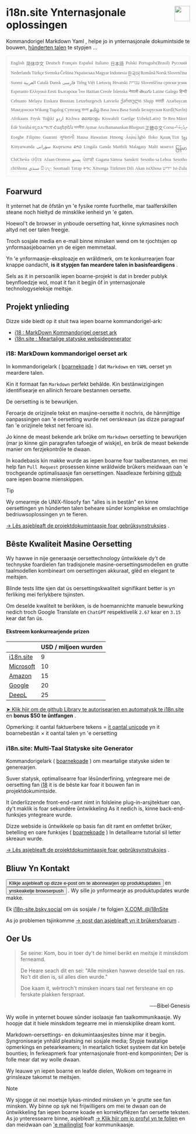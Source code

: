 <h1 style="display:flex;justify-content:space-between">i18n.site Ynternasjonale oplossingen<img src="//p.3ti.site/logo.svg" style="user-select:none;margin-top:-1px;width:42px"></h1>

Kommandorigel Markdown Yaml , helpe jo in ynternasjonale dokumintside te bouwen, [hûnderten talen](/i18/LANG_CODE) te stypjen ...

<pre class="langli" style="display:flex;flex-wrap:wrap;background:transparent;border:1px solid #eee;font-size:12px;box-shadow:0 0 3px inset #eee;padding:12px 5px 4px 12px;justify-content:space-between;"><style>pre.langli i{font-weight:300;font-family:s;margin-right:2px;margin-bottom:8px;font-style:normal;color:#666;border-bottom:1px dashed #ccc;}</style><i>English</i><i>简体中文</i><i>Deutsch</i><i>Français</i><i>Español</i><i>Italiano</i><i>日本語</i><i>Polski</i><i>Português(Brasil)</i><i>Русский</i><i>Nederlands</i><i>Türkçe</i><i>Svenska</i><i>Čeština</i><i>Українська</i><i>Magyar</i><i>Indonesia</i><i>한국어</i><i>Română</i><i>Norsk</i><i>Slovenčina</i><i>Suomi</i><i>العربية</i><i>Català</i><i>Dansk</i><i>فارسی</i><i>Tiếng Việt</i><i>Lietuvių</i><i>Hrvatski</i><i>עברית</i><i>Slovenščina</i><i>српски језик</i><i>Esperanto</i><i>Ελληνικά</i><i>Eesti</i><i>Български</i><i>ไทย</i><i>Haitian Creole</i><i>Íslenska</i><i>नेपाली</i><i>తెలుగు</i><i>Latine</i><i>Galego</i><i>हिन्दी</i><i>Cebuano</i><i>Melayu</i><i>Euskara</i><i>Bosnian</i><i>Letzeburgesch</i><i>Latviešu</i><i>ქართული</i><i>Shqip</i><i>मराठी</i><i>Azərbaycan</i><i>Македонски</i><i>Wikang Tagalog</i><i>Cymraeg</i><i>বাংলা</i><i>தமிழ்</i><i>Basa Jawa</i><i>Basa Sunda</i><i>Беларуская</i><i>Kurdî(Navîn)</i><i>Afrikaans</i><i>Frysk</i><i>Toğikī</i><i>اردو</i><i>Kichwa</i><i>മലയാളം</i><i>Kiswahili</i><i>Gaeilge</i><i>Uzbek(Latin)</i><i>Te Reo Māori</i><i>Èdè Yorùbá</i><i>ಕನ್ನಡ</i><i>አማርኛ</i><i>Հայերեն</i><i>অসমীয়া</i><i>Aymar Aru</i><i>Bamanankan</i><i>Bhojpuri</i><i>正體中文</i><i>Corsu</i><i>ދިވެހިބަސް</i><i>Eʋegbe</i><i>Filipino</i><i>Guarani</i><i>ગુજરાતી</i><i>Hausa</i><i>Hawaiian</i><i>Hmong</i><i>Ásụ̀sụ́ Ìgbò</i><i>Iloko</i><i>Қазақ Тілі</i><i>ខ្មែរ</i><i>Kinyarwanda</i><i>سۆرانی</i><i>Кыргызча</i><i>ລາວ</i><i>Lingála</i><i>Ganda</i><i>Maithili</i><i>Malagasy</i><i>Malti</i><i>монгол</i><i>မြန်မာ</i><i>ChiCheŵa</i><i>ଓଡ଼ିଆ</i><i>Afaan Oromoo</i><i>پښتو</i><i>ਪੰਜਾਬੀ</i><i>Gagana Sāmoa</i><i>Sanskrit</i><i>Sesotho sa Leboa</i><i>Sesotho</i><i>chiShona</i><i>سنڌي</i><i>සිංහල</i><i>Soomaali</i><i>Татар</i><i>ትግር</i><i>Xitsonga</i><i>Türkmen Dili</i><i>Akan</i><i>isiXhosa</i><i>ייִדיש</i><i>Isi-Zulu</i></pre>

## Foarwurd

It ynternet hat de ôfstân yn 'e fysike romte fuorthelle, mar taalferskillen steane noch hieltyd de minsklike ienheid yn 'e gaten.

Hoewol't de browser in ynboude oersetting hat, kinne sykmasines noch altyd net oer talen freegje.

Troch sosjale media en e-mail binne minsken wend om te rjochtsjen op ynformaasjeboarnen yn de eigen memmetaal.

Yn 'e ynformaasje-eksploazje en wrâldmerk, om te konkurrearjen foar knappe oandacht, **is it stypjen fan meardere talen in basisfeardigens** .

Sels as it in persoanlik iepen boarne-projekt is dat in breder publyk beynfloedzje wol, moat it fan it begjin ôf in ynternasjonale technologyseleksje meitsje.

## <a rel=id href="#project" id="project"></a> Projekt ynlieding

Dizze side biedt op it stuit twa iepen boarne kommandorigel-ark:

* [i18 : MarkDown Kommandorigel oerset ark](/i18/feature)
* [i18n.site : Meartalige statyske websidegenerator](/i18n.site)

### <a rel=id href="#i18" id="i18"></a> i18: MarkDown kommandorigel oerset ark

In kommandorigelark ( [boarnekoade](https://github.com/i18n-site/rust/tree/main/i18) ) dat `Markdown` en `YAML` oerset yn meardere talen.

Kin it formaat fan `Markdown` perfekt behâlde. Kin bestânwizigingen identifisearje en allinich feroare bestannen oersette.

De oersetting is te bewurkjen.

Feroarje de orizjinele tekst en masjine-oersette it nochris, de hânmjittige oanpassingen oan 'e oersetting wurde net oerskreaun (as dizze paragraaf fan 'e orizjinele tekst net feroare is).

Jo kinne de meast bekende ark brûke om `Markdown` oersetting te bewurkjen (mar jo kinne gjin paragrafen tafoegje of wiskje), en brûk de meast bekende manier om ferzjekontrôle te dwaan.

In koadebasis kin makke wurde as iepen boarne foar taalbestannen, en mei help fan `Pull Request` prosessen kinne wrâldwide brûkers meidwaan oan 'e trochgeande optimalisaasje fan oersettingen. Naadleaze ferbining [github](//github.com) oare iepen boarne mienskippen.

> [!TIP]
> Wy omearmje de UNIX-filosofy fan "alles is in bestân" en kinne oersettingen yn hûnderten talen beheare sûnder komplekse en omslachtige bedriuwsoplossingen yn te fieren.

[→ Lês asjebleaft de projektdokumintaasje foar gebrûksynstruksjes](/i18) .

## Bêste Kwaliteit Masine Oersetting

Wy hawwe in nije generaasje oersettechnology ûntwikkele dy't de technyske foardielen fan tradisjonele masine-oersettingsmodellen en grutte taalmodellen kombineart om oersettingen akkuraat, glêd en elegant te meitsjen.

Blinde tests litte sjen dat ús oersettingskwaliteit signifikant better is yn ferliking mei ferlykbere tsjinsten.

Om deselde kwaliteit te berikken, is de hoemannichte manuele bewurking nedich troch Google Translate en `ChatGPT` respektivelik `2.67` kear en `3.15` kear dat fan ús.

#### <a rel=id href="#price" id="price"></a> Ekstreem konkurrearjende prizen

|                                                                                   | USD / miljoen wurden |
| --------------------------------------------------------------------------------- | ------------- |
| [i18n.site](https://i18n.site)                                                    | 9             |
| [Microsoft](https://azure.microsoft.com/pricing/details/cognitive-services/translator) | 10            |
| [Amazon](https://aws.amazon.com/translate/pricing)                                | 15            |
| [Google](https://cloud.google.com/translate/pricing)                                | 20            |
| [DeepL](https://www.deepl.com/zh/pro#developer)                                  | 25            |

[➤ Klik hjir om de github Library te autorisearjen en automatysk te i18n.site](https://github.com/login/oauth/authorize?client_id=Ov23liuGAmK0plc9FgB3&amp;scope=user:email,user:follow,public_repo) en **bonus $50 te ûntfangen** .

Opmerking: it oantal faktuerbere tekens = [it oantal unicode](https://en.wikipedia.org/wiki/Unicode) yn it boarnebestân × it oantal talen yn 'e oersetting

### i18n.site: Multi-Taal Statyske site Generator

Kommandorigelark ( [boarnekoade](https://github.com/i18n-site/rust/tree/main/i18n-site) ) om meartalige statyske siden te generearjen.

Suver statysk, optimalisearre foar lêsûnderfining, yntegreare mei de oersetting fan [i18](#i18) it is de bêste kar foar it bouwen fan in projektdokumintside.

It ûnderlizzende front-end-ramt nimt in folsleine plug-in-arsjitektuer oan, dy't maklik is foar sekundêre ûntwikkeling As it nedich is, kinne back-end-funksjes yntegreare wurde.

Dizze webside is ûntwikkele op basis fan dit ramt en omfettet brûker, betelling en oare funksjes ( [boarnekoade](/i18n.site/c/src) ) In detaillearre tutorial sil letter skreaun wurde.

[→ Lês asjebleaft de projektdokumintaasje foar gebrûksynstruksjes](/i18n.site) .

## Bliuw Yn Kontakt

<button onclick="mailsub()">Klikje asjebleaft op dizze e-post om te abonnearjen op produktupdates</button> en <button onclick="webpush()">ynskeakelje browserpush</button> . Wy sille jo ynformearje as produktupdates wurde makke.

Ek [i18n-site.bsky.social](https://bsky.app/profile/i18n-site.bsky.social) om ús sosjale / te folgjen [X.COM: @i18nSite](https://x.com/i18nSite)

As jo problemen tsjinkomme [→ post dan asjebleaft yn it brûkersfoarum](https://groups.google.com/u/1/g/i18n) .

## Oer Us

> Se seine: Kom, bou in toer dy't de himel berikt en meitsje it minskdom ferneamd.
>
> De Heare seach dit en sei: "Alle minsken hawwe deselde taal en ras. No't dit dien is, sil alles dien wurde."
>
> Doe kaam it, wêrtroch't minsken inoars taal net fersteane en op ferskate plakken ferspraat.

<p style="text-align:right">──Bibel·Genesis</p>

Wy wolle in ynternet bouwe sûnder isolaasje fan taalkommunikaasje.
Wy hoopje dat it hiele minskdom tegearre mei in mienskiplike dream komt.

Markdown-oersettings- en dokumintaasjesites binne mar it begjin.
Syngronisearje ynhâld pleatsing nei sosjale media;
Stypje twatalige opmerkings en petearkeamers;
In meartalich ticket systeem dat kin betelje bounties;
In ferkeapmerk foar ynternasjonale front-end komponinten;
Der is folle mear dat wy wolle dwaan.

Wy leauwe yn iepen boarne en leafde dielen,
Wolkom om tegearre in grinsleaze takomst te meitsjen.

> [!NOTE]
> Wy sjogge út nei moetsje lykas-minded minsken yn 'e grutte see fan minsken.
> Wy binne op syk nei frijwilligers om mei te dwaan oan de ûntwikkeling fan iepen boarne koade en korrektyflêzen fan oersette teksten.
> As jo ynteressearre binne, asjebleaft [→ Klik hjir om jo profyl yn te foljen](https://ggl.link/i18n) en dan meidwaan oan ['e mailinglist](https://groups.google.com/u/2/g/i18n-site) foar kommunikaasje.
